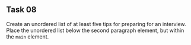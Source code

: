 ## Task 08
Create an unordered list of at least five tips for preparing for an interview. Place the unordered list below the second paragraph element, but within the `main` element.
